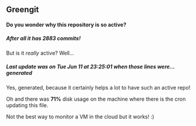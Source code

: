 ## Greengit

#### Do you wonder why this repository is so active?

##### After all it has 2883 commits!

But is it *really* active? Well...

##### Last update was on Tue Jun 11 at 23:25:01 when those lines were... generated

Yes, generated, because it certainly helps a lot to have such an active repo!

Oh and there was **71%** disk usage on the machine
where there is the cron updating this file.

Not the best way to monitor a VM in the cloud but it works! :)
